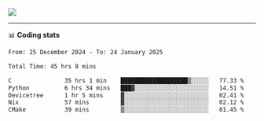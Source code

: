 <picture>
  <source
  srcset="https://github-readme-stats.vercel.app/api?username=sant0s12&show_icons=true&theme=dark"
  media="(prefers-color-scheme: dark)"
  />
  <source
  srcset="https://github-readme-stats.vercel.app/api?username=sant0s12&show_icons=true"
  media="(prefers-color-scheme: light)"
  />
  <img src="https://github-readme-stats.vercel.app/api?username=sant0s12&show_icons=true" />
</picture>

---

📊 **Coding stats**

<!--START_SECTION:waka-->

```txt
From: 25 December 2024 - To: 24 January 2025

Total Time: 45 hrs 8 mins

C               35 hrs 1 min    ███████████████████▒░░░░░   77.33 %
Python          6 hrs 34 mins   ███▓░░░░░░░░░░░░░░░░░░░░░   14.51 %
Devicetree      1 hr 5 mins     ▓░░░░░░░░░░░░░░░░░░░░░░░░   02.41 %
Nix             57 mins         ▓░░░░░░░░░░░░░░░░░░░░░░░░   02.12 %
CMake           39 mins         ▒░░░░░░░░░░░░░░░░░░░░░░░░   01.45 %
```

<!--END_SECTION:waka-->
